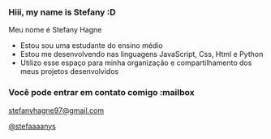 ### Hiii, my name is Stefany :D

Meu nome é Stefany Hagne 

- Estou sou uma estudante do ensino médio
- Estou me desenvolvendo nas linguagens JavaScript, Css, Html e Python
- Utilizo esse espaço para minha organização e compartilhamento dos meus projetos desenvolvidos

### Você pode entrar em contato comigo :mailbox

stefanyhagne97@gmail.com

[@stefaaaanys](https://www.instagram.com/stefaaaanys/)


